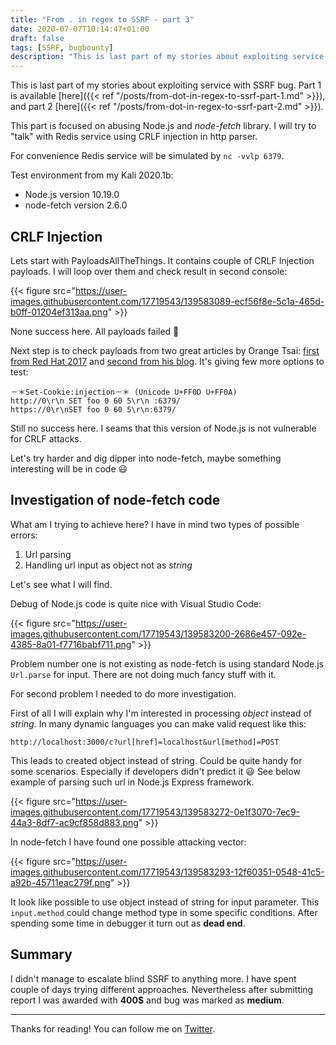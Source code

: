 ```yaml
---
title: "From . in regex to SSRF - part 3"
date: 2020-07-07T10:14:47+01:00
draft: false
tags: [SSRF, bugbounty]
description: "This is last part of my stories about exploiting service with SSRF bug. Part 1 is available here, and part 2 here. This part is focused on abusing Node.js and node-fetch library. I will try to “talk” with Redis service using CRLF injection in http parser."
---
```


This is last part of my stories about exploiting service with SSRF bug. Part 1 is available [here]({{< ref "/posts/from-dot-in-regex-to-ssrf-part-1.md" >}}), and part 2 [here]({{< ref "/posts/from-dot-in-regex-to-ssrf-part-2.md" >}}).

This part is focused on abusing Node.js and *node-fetch* library. I will try to "talk" with Redis service using CRLF injection in http parser.

For convenience Redis service will be simulated by `nc -vvlp 6379`.

Test environment from my Kali 2020.1b:

* Node.js version 10.19.0
* node-fetch version 2.6.0

## CRLF Injection

Lets start with PayloadsAllTheThings. It contains couple of CRLF Injection payloads. I will loop over them and check result in second console:

{{< figure src="https://user-images.githubusercontent.com/17719543/139583089-ecf56f8e-5c1a-465d-b0ff-01204ef313aa.png" >}}

None success here. All payloads failed 🙁

Next step is to check payloads from two great articles by Orange Tsai: [first from Red Hat 2017](https://www.blackhat.com/docs/us-17/thursday/us-17-Tsai-A-New-Era-Of-SSRF-Exploiting-URL-Parser-In-Trending-Programming-Languages.pdf) and [second from his blog](https://blog.orange.tw/2017/07/how-i-chained-4-vulnerabilities-on.html). It's giving few more options to test:

```
－＊Set-Cookie:injection－＊ (Unicode U+FF0D U+FF0A)
http://0\r\n SET foo 0 60 5\r\n :6379/
https://0\r\nSET foo 0 60 5\r\n:6379/

```

Still no success here. I seams that this version of Node.js is not vulnerable for CRLF attacks.

Let's try harder and dig dipper into node-fetch, maybe something interesting will be in code 😃

## Investigation of node-fetch code

What am I trying to achieve here? I have in mind two types of possible errors:

1. Url parsing
2. Handling url input as object not as *string*

Let's see what I will find.

Debug of Node.js code is quite nice with Visual Studio Code:

{{< figure src="https://user-images.githubusercontent.com/17719543/139583200-2686e457-092e-4385-8a01-f7716babf711.png" >}}

Problem number one is not existing as node-fetch is using standard Node.js `Url.parse` for input. There are not doing much fancy stuff with it.

For second problem I needed to do more investigation.

First of all I will explain why I'm interested in processing *object* instead of *string*. In many dynamic languages you can make valid request like this:

```http://localhost:3000/c?url[href]=localhost&url[method]=POST```

This leads to created object instead of string. Could be quite handy for some scenarios. Especially if developers didn't predict it 😃 See below example of parsing such url in Node.js Express framework.


{{< figure src="https://user-images.githubusercontent.com/17719543/139583272-0e1f3070-7ec9-44a3-8df7-ac9cf858d883.png" >}}

In node-fetch I have found one possible attacking vector:

{{< figure src="https://user-images.githubusercontent.com/17719543/139583293-12f60351-0548-41c5-a92b-45711eac279f.png" >}}

It look like possible to use object instead of string for input parameter. This `input.method` could change method type in some specific conditions. After spending some time in debugger it turn out as **dead end**.

## Summary

I didn't manage to escalate blind SSRF to anything more. I have spent couple of days trying different approaches. Nevertheless after submitting report I was awarded with **400$** and bug was marked as **medium**.

---

Thanks for reading! You can follow me on [Twitter](https://twitter.com/xvnpw).

